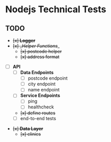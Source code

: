 # Nodejs Technical Tests

## TODO

* ~~[x] __Logger__~~
* ~~[x] __Helper Functions_~~_
	* ~~[x] postcode helper~~ 
	* ~~[x] address format~~ 
* [ ] __API__
	* [ ] __Data Endpoints__
		* [ ] postcode endpoint
		* [ ] city endpoint
		* [ ] name endpoint
	* [ ] __Service Endpoints__
		* [ ] ping
		* [ ] healthcheck
	* ~~[x] define routes~~
	* [ ] end-to-end tests
* ~~[x] __Data Layer__~~	
	* ~~[x] clinics~~
